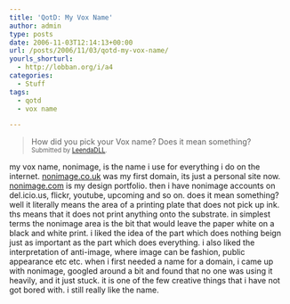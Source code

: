 ```yaml
---
title: 'QotD: My Vox Name'
author: admin
type: posts
date: 2006-11-03T12:14:13+00:00
url: /posts/2006/11/03/qotd-my-vox-name/
yourls_shorturl:
  - http://lobban.org/i/a4
categories:
  - Stuff
tags:
  - qotd
  - vox name

---
```

> How did you pick your Vox name? Does it mean something?&#160;   
> <span style="font-size: 0.8em">Submitted by <a class="enclosure-inline-user" href="http://leendadll.vox.com/">LeendaDLL</a>. &#160;</span>

my vox name, nonimage, is the name i use for everything i do on the internet. [nonimage.co.uk][1] was my first domain, its just a personal site now. [nonimage.com][2] is my design portfolio. then i have nonimage accounts on del.icio.us, flickr, youtube, upcoming and so on. does it mean something? well it literally means the area of a printing plate that does not pick up ink. ths means that it does not print anything onto the substrate. in simplest terms the nonimage area is the bit that would leave the paper white on a black and white print. i liked the idea of the part which does nothing beign just as important as the part which does everything. i also liked the interpretation of anti-image, where image can be fashion, public appearance etc etc. when i first needed a name for a domain, i came up with nonimage, googled around a bit and found that no one was using it heavily, and it just stuck. it is one of the few creative things that i have not got bored with. i still really like the name.

 [1]: http://www.nonimage.co.uk
 [2]: http://www.nonimage.com
